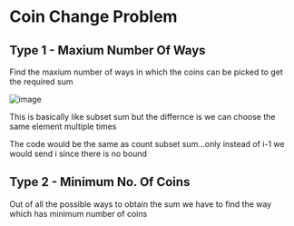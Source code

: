 # Coin Change Problem

## Type 1 - Maxium Number Of Ways

Find the maxium number of ways in which the coins can be picked to get the required sum

![image](https://user-images.githubusercontent.com/44740658/113124130-d422c280-9232-11eb-8074-f14fcb74e1fc.png)

This is basically like subset sum but the differnce is we can choose the same element multiple times

The code would be the same as count subset sum...only instead of i-1 we would send i since there is no bound


## Type 2 - Minimum No. Of Coins

Out of all the possible ways to obtain the sum we have to find the way which has minimum number of coins